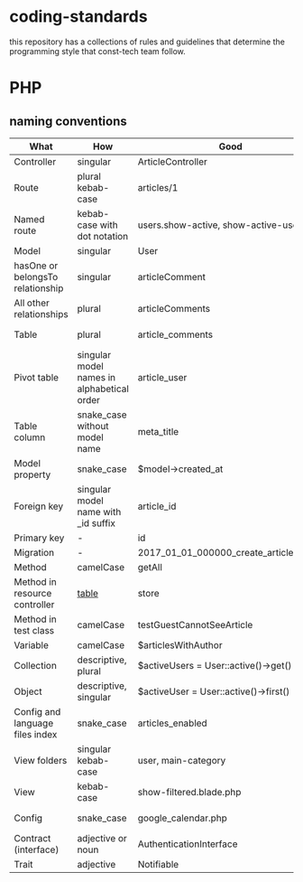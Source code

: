 # coding-standards
this repository has a collections of rules and guidelines that determine the programming style that const-tech team follow.

# PHP
## naming conventions
What | How | Good | Bad
------------ | ------------- | ------------- | -------------
Controller | singular | ArticleController | ~~ArticlesController~~
Route | plural kebab-case | articles/1 | ~~article/1~~
Named route | kebab-case with dot notation | users.show-active, show-active-users | ~~users.show_active~~
Model | singular | User | ~~Users~~
hasOne or belongsTo relationship | singular | articleComment | ~~articleComments, article_comment~~
All other relationships | plural | articleComments | ~~articleComment, article_comments~~
Table | plural | article_comments | ~~article_comment, articleComments~~
Pivot table | singular model names in alphabetical order | article_user | ~~user_article, articles_users~~
Table column | snake_case without model name | meta_title | ~~MetaTitle; article_meta_title~~
Model property | snake_case | $model->created_at | ~~$model->createdAt~~
Foreign key | singular model name with _id suffix | article_id | ~~ArticleId, id_article, articles_id~~
Primary key | - | id | ~~custom_id~~
Migration | - | 2017_01_01_000000_create_articles_table | ~~2017_01_01_000000_articles~~
Method | camelCase | getAll | ~~get_all~~
Method in resource controller | [table](https://laravel.com/docs/master/controllers#resource-controllers) | store | ~~saveArticle~~
Method in test class | camelCase | testGuestCannotSeeArticle | ~~test_guest_cannot_see_article~~
Variable | camelCase | $articlesWithAuthor | ~~$articles_with_author~~
Collection | descriptive, plural | $activeUsers = User::active()->get() | ~~$active, $data~~
Object | descriptive, singular | $activeUser = User::active()->first() | ~~$users, $obj~~
Config and language files index | snake_case | articles_enabled | ~~ArticlesEnabled; articles-enabled~~
View folders | singular kebab-case | user, main-category | ~~users, Users, main_categories~~
View | kebab-case | show-filtered.blade.php | ~~showFiltered.blade.php, show_filtered.blade.php~~
Config | snake_case | google_calendar.php | ~~googleCalendar.php, google-calendar.php~~
Contract (interface) | adjective or noun | AuthenticationInterface | ~~Authenticatable, IAuthentication~~
Trait | adjective | Notifiable | ~~NotificationTrait~~
